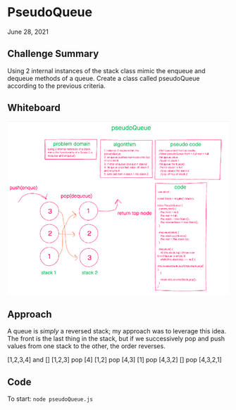 # PseudoQueue

June 28, 2021

## Challenge Summary

Using 2 internal instances of the stack class mimic the enqueue and dequeue methods of a queue. Create a class called pseudoQueue according to the previous criteria.

## Whiteboard

![UML](UML.png)

## Approach

A queue is *simply* a reversed stack; my approach was to leverage this idea. The front is the last thing in the stack, but if we successively pop and push values from one stack to the other, the order reverses.

[1,2,3,4] and []
[1,2,3] pop [4]
[1,2] pop [4,3]
[1] pop [4,3,2]
[] pop [4,3,2,1]

## Code

To start: `node pseudoQueue.js`
